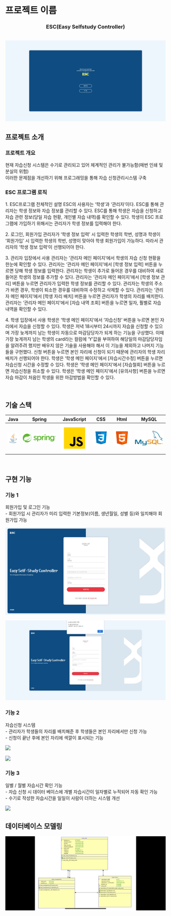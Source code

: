 # 프로젝트 이름

<p align="center">
  <h3 align="center">ESC(Easy Selfstudy Controller)</h3>
  <br>
  <img src="ESC/images/common/login.jpg">
  <br>
</p>

## 프로젝트 소개

<h3 align="justify">
프로젝트 개요
</h3>

<p>
현재 자습신청 시스템은 수기로 관리되고 있어 체계적인 관리가 불가능함(매번 인쇄 및 분실의 위험)<br>
이러한 문제점을 개선하기 위해 프로그래밍을 통해 자습 신청관리시스템 구축
</p>

<h3 align="justify">
ESC 프로그램 로직
</h3>
<p>
1. ESC프로그램 전체적인 설명
ESC의 사용자는 ‘학생’과 ‘관리자’이다.
ESC를 통해 관리자는 학생 정보와 자습 정보를 관리할 수 있다.
ESC를 통해 학생은 자습을 신청하고 자습 관련 정보(당일 자습 현황, 개인별 자습 내역)를 확인할 수 있다.
학생이 ESC 프로그램에 가입하기 위해서는 관리자가 학생 정보를 입력해야 한다. 
</p>
<p>
2. 로그인, 회원가입
관리자가 ‘학생 정보 입력’ 시 입력한 학생의 학번, 성명과 학생이 ‘회원가입’ 시 입력한 학생의 학번, 성명이 맞아야 학생 회원가입이 가능하다.
따라서 관리자의 ‘학생 정보 입력‘이 선행되어야 한다. 
</p>
<p>
3. 관리자 입장에서 사용
관리자는 ’관리자 메인 페이지‘에서 학생의 자습 신청 현황을 한눈에 확인할 수 있다. 
관리자는 ‘관리자 메인 페이지’에서 [학생 정보 입력] 버튼을 누르면 당해 학생 정보를 입력한다. 
관리자는 학생이 추가로 들어온 경우를 대비하여 새로 들어온 학생의 정보를 추가할 수 있다. 
관리자는 ‘관리자 메인 페이지’에서 [학생 정보 관리] 버튼을 누르면 관리자가 입력한 학생 정보를 관리할 수 있다. 
관리자는 학생의 주소가 바뀐 경우, 학생이 퇴소한 경우를 대비하여 수정하고 삭제할 수 있다.
관리자는 ‘관리자 메인 페이지’에서 [학생 자리 배치] 버튼을 누르면 관리자가 학생의 자리를 배치한다. 
관리자는 ‘관리자 메인 페이지’에서 [자습 내역 조회] 버튼을 누르면 일자, 훨별로 자습 내역을 확인할 수 있다.
</p>
<p>
4. 학생 입장에서 사용
학생은 ‘학생 메인 페이지’에서 ‘자습신청’ 버튼을 누르면 본인 자리에서 자습을 신청할 수 있다. 
학생은 저녁 18시부터 24시까지 자습을 신청할 수 있으며 가장 늦게까지 남는 학생이 자동으로 마감담당자가 되게 하는 기능을 구상했다. 
이때 가장 늦게까지 남는 학생의 card라는 컬럼에 ‘Y’값을 부여하여 해당일의 마감담당자임을 알려주려 했지만 배우지 않은 기술을 사용해야 해서 이 기능을 제외하고 나머지 기능들을 구현했다. 
신청 버튼을 누르면 본인 자리에 신청이 되기 때문에 관리자의 학생 자리 배치가 선행되어야 한다. 
학생은 ‘학생 메인 페이지’에서 [자습시간수정] 버튼을 누르면 자습신청 시간을 수정할 수 있다. 
학생은 ‘학생 메인 페이지’에서 [자습철회] 버튼을 누르면 자습신청을 취소할 수 있다. 
학생은 ‘학생 메인 페이지’에서 [유의사항] 버튼을 누르면 자습 마감이 처음인 학생을 위한 마감방법을 확인할 수 있다. 
</p>


<br>

## 기술 스택

|    Java    |   Spring   |  JavaScript  |     CSS    |      Html    |      MySQL     |
|  :------:  | :--------: | :----------: |   :-----:  |    :------:  |    :-------:   |
|   ![java]  | ![spring]  |     ![js]    |   ![css]   |    ![html]   |     ![mysql]   |

<br>

## 구현 기능

### 기능 1
<p>
 회원가입 및 로그인 기능<br>
 - 회원가입 시 관리자가 미리 입력한 기본정보(이름, 생년월일, 성별 등)와 일치해야 회원가입 가능
</p>
<p>
  <img src="ESC/images/common/login2.jpg">
</p>
<p>
  <img src="ESC/images/common/login3.jpg">
</p>


### 기능 2
<p>
자습신청 시스템<br>
- 관리자가 학생들의 자리를 배치해준 후 학생들은 본인 자리에서만 신청 가능<br>
- 신청이 끝난 후에 본인 자리에 색깔이 표시되는 기능
</p>
<p>
  <img src="ESC/images/common/seat6.jpg">
</p>
<p>
  <img src="ESC/images/common/seat3.jpg">
</p>

### 기능 3
<p>
일별 / 월별 자습시간 확인 기능<br>
- 자습 신청 시 데이터 베이스에 개별 자습시간이 일자별로 누적되어 자동 확인 가능<br>
- 수기로 작성한 자습시간을 일일이 사람이 더하는 시스템 개선
</p>
<p>
  <img src="ESC/images/common/seat7.jpg">
</p>


## 데이터베이스 모델링
<p>
  <img src="ESC/images/common/db.jpg">
</p>

<br>

<!-- Stack Icon Refernces -->

[java]: ESC/images/stack/java.png
[spring]: ESC/images/stack/spring.svg
[js]: ESC/images/stack/javascript.svg
[css]: ESC/images/stack/css.svg
[html]: ESC/images/stack/html.svg
[mysql]: ESC/images/stack/mysql.svg


